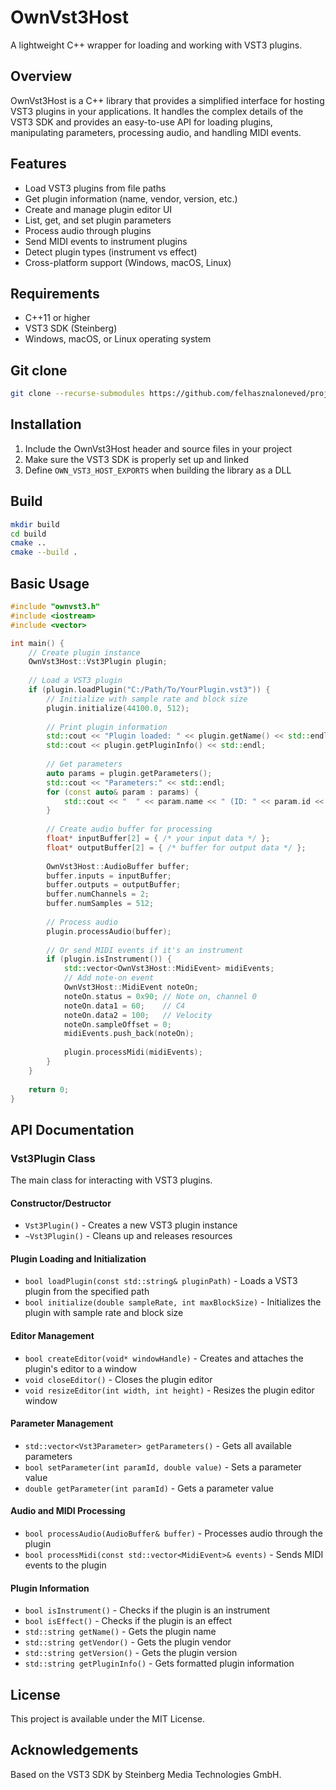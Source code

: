 # OwnVst3Host

A lightweight C++ wrapper for loading and working with VST3 plugins.

## Overview

OwnVst3Host is a C++ library that provides a simplified interface for hosting VST3 plugins in your applications. It handles the complex details of the VST3 SDK and provides an easy-to-use API for loading plugins, manipulating parameters, processing audio, and handling MIDI events.

## Features

- Load VST3 plugins from file paths
- Get plugin information (name, vendor, version, etc.)
- Create and manage plugin editor UI
- List, get, and set plugin parameters
- Process audio through plugins
- Send MIDI events to instrument plugins
- Detect plugin types (instrument vs effect)
- Cross-platform support (Windows, macOS, Linux)

## Requirements

- C++11 or higher
- VST3 SDK (Steinberg)
- Windows, macOS, or Linux operating system

## Git clone

```bash
git clone --recurse-submodules https://github.com/felhasznaloneved/projekted.git
```

## Installation

1. Include the OwnVst3Host header and source files in your project
2. Make sure the VST3 SDK is properly set up and linked
3. Define `OWN_VST3_HOST_EXPORTS` when building the library as a DLL

## Build

```bash
mkdir build
cd build
cmake ..
cmake --build .
```

## Basic Usage

```cpp
#include "ownvst3.h"
#include <iostream>
#include <vector>

int main() {
    // Create plugin instance
    OwnVst3Host::Vst3Plugin plugin;
    
    // Load a VST3 plugin
    if (plugin.loadPlugin("C:/Path/To/YourPlugin.vst3")) {
        // Initialize with sample rate and block size
        plugin.initialize(44100.0, 512);
        
        // Print plugin information
        std::cout << "Plugin loaded: " << plugin.getName() << std::endl;
        std::cout << plugin.getPluginInfo() << std::endl;
        
        // Get parameters
        auto params = plugin.getParameters();
        std::cout << "Parameters:" << std::endl;
        for (const auto& param : params) {
            std::cout << "  " << param.name << " (ID: " << param.id << ")" << std::endl;
        }
        
        // Create audio buffer for processing
        float* inputBuffer[2] = { /* your input data */ };
        float* outputBuffer[2] = { /* buffer for output data */ };
        
        OwnVst3Host::AudioBuffer buffer;
        buffer.inputs = inputBuffer;
        buffer.outputs = outputBuffer;
        buffer.numChannels = 2;
        buffer.numSamples = 512;
        
        // Process audio
        plugin.processAudio(buffer);
        
        // Or send MIDI events if it's an instrument
        if (plugin.isInstrument()) {
            std::vector<OwnVst3Host::MidiEvent> midiEvents;
            // Add note-on event
            OwnVst3Host::MidiEvent noteOn;
            noteOn.status = 0x90; // Note on, channel 0
            noteOn.data1 = 60;    // C4
            noteOn.data2 = 100;   // Velocity
            noteOn.sampleOffset = 0;
            midiEvents.push_back(noteOn);
            
            plugin.processMidi(midiEvents);
        }
    }
    
    return 0;
}
```

## API Documentation

### Vst3Plugin Class

The main class for interacting with VST3 plugins.

#### Constructor/Destructor
- `Vst3Plugin()` - Creates a new VST3 plugin instance
- `~Vst3Plugin()` - Cleans up and releases resources

#### Plugin Loading and Initialization
- `bool loadPlugin(const std::string& pluginPath)` - Loads a VST3 plugin from the specified path
- `bool initialize(double sampleRate, int maxBlockSize)` - Initializes the plugin with sample rate and block size

#### Editor Management
- `bool createEditor(void* windowHandle)` - Creates and attaches the plugin's editor to a window
- `void closeEditor()` - Closes the plugin editor
- `void resizeEditor(int width, int height)` - Resizes the plugin editor window

#### Parameter Management
- `std::vector<Vst3Parameter> getParameters()` - Gets all available parameters
- `bool setParameter(int paramId, double value)` - Sets a parameter value
- `double getParameter(int paramId)` - Gets a parameter value

#### Audio and MIDI Processing
- `bool processAudio(AudioBuffer& buffer)` - Processes audio through the plugin
- `bool processMidi(const std::vector<MidiEvent>& events)` - Sends MIDI events to the plugin

#### Plugin Information
- `bool isInstrument()` - Checks if the plugin is an instrument
- `bool isEffect()` - Checks if the plugin is an effect
- `std::string getName()` - Gets the plugin name
- `std::string getVendor()` - Gets the plugin vendor
- `std::string getVersion()` - Gets the plugin version
- `std::string getPluginInfo()` - Gets formatted plugin information

## License

This project is available under the MIT License.

## Acknowledgements

Based on the VST3 SDK by Steinberg Media Technologies GmbH.
